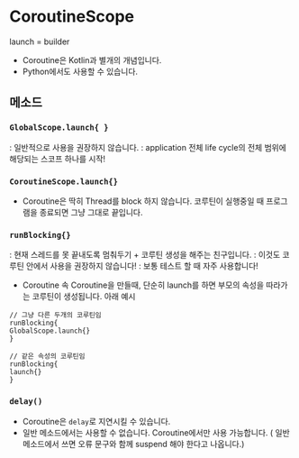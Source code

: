 # CoroutineScope

launch = builder

- Coroutine은 Kotlin과 별개의 개념입니다.
- Python에서도 사용할 수 있습니다.

## 메소드

### `GlobalScope.launch{ }`

: 일반적으로 사용을 권장하지 않습니다.
: application 전체 life cycle의 전체 범위에 해당되는 스코프 하나를 시작!

### `CoroutineScope.launch{}`

- Coroutine은 딱히 Thread를 block 하지 않습니다. 코루틴이 실행중일 때 프로그램을 종료되면 그냥 그대로 끝입니다.

### `runBlocking{}`

: 현재 스레드를 못 끝내도록 멈춰두기 + 코루틴 생성을 해주는 친구입니다.
: 이것도 코루틴 안에서 사용을 권장하지 않습니다!
: 보통 테스트 할 때 자주 사용합니다!

- Coroutine 속 Coroutine을 만들때, 단순히 launch를 하면 부모의 속성을 따라가는 코루틴이 생성됩니다. 아래 예시

```koltin
// 그냥 다른 두개의 코루틴임
runBlocking{
GlobalScope.launch{}
}

// 같은 속성의 코루틴임
runBlocking{
launch{}
}
```

### `delay()`

- Coroutine은 `delay`로 지연시킬 수 있습니다.
- 일반 메소드에서는 사용할 수 없습니다. Coroutine에서만 사용 가능합니다.
  ( 일반 메소드에서 쓰면 오류 문구와 함께 suspend 해야 한다고 나옵니다.)

